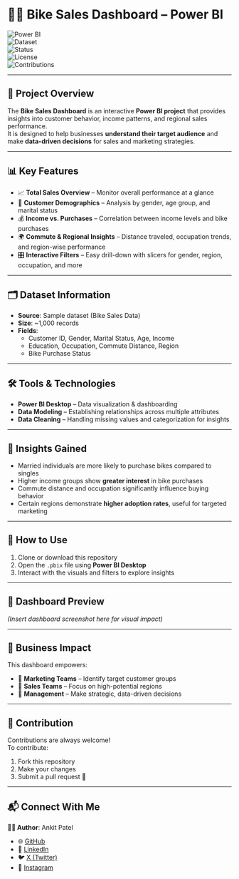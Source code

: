 # 🚴‍♂️ Bike Sales Dashboard – Power BI  

![Power BI](https://img.shields.io/badge/Tool-Power%20BI-yellow)  
![Dataset](https://img.shields.io/badge/Data-Bike%20Sales-blue)  
![Status](https://img.shields.io/badge/Project%20Type-Dashboard-green)  
![License](https://img.shields.io/badge/License-MIT-orange)  
![Contributions](https://img.shields.io/badge/Contributions-Welcome-brightgreen)  

---

## 📌 Project Overview  
The **Bike Sales Dashboard** is an interactive **Power BI project** that provides insights into customer behavior, income patterns, and regional sales performance.  
It is designed to help businesses **understand their target audience** and make **data-driven decisions** for sales and marketing strategies.  

---

## 📊 Key Features  
- 📈 **Total Sales Overview** – Monitor overall performance at a glance  
- 👥 **Customer Demographics** – Analysis by gender, age group, and marital status  
- 💰 **Income vs. Purchases** – Correlation between income levels and bike purchases  
- 🌍 **Commute & Regional Insights** – Distance traveled, occupation trends, and region-wise performance  
- 🎛 **Interactive Filters** – Easy drill-down with slicers for gender, region, occupation, and more  

---

## 🗂 Dataset Information  
- **Source**: Sample dataset (Bike Sales Data)  
- **Size**: ~1,000 records  
- **Fields**:  
  - Customer ID, Gender, Marital Status, Age, Income  
  - Education, Occupation, Commute Distance, Region  
  - Bike Purchase Status  

---

## 🛠️ Tools & Technologies  
- **Power BI Desktop** – Data visualization & dashboarding  
- **Data Modeling** – Establishing relationships across multiple attributes  
- **Data Cleaning** – Handling missing values and categorization for insights  

---

## 🔑 Insights Gained  
- Married individuals are more likely to purchase bikes compared to singles  
- Higher income groups show **greater interest** in bike purchases  
- Commute distance and occupation significantly influence buying behavior  
- Certain regions demonstrate **higher adoption rates**, useful for targeted marketing  

---

## 🚀 How to Use  
1. Clone or download this repository  
2. Open the `.pbix` file using **Power BI Desktop**  
3. Interact with the visuals and filters to explore insights  

---

## 📸 Dashboard Preview  
*(Insert dashboard screenshot here for visual impact)*  

---

## 🎯 Business Impact  
This dashboard empowers:  
- 📌 **Marketing Teams** – Identify target customer groups  
- 📌 **Sales Teams** – Focus on high-potential regions  
- 📌 **Management** – Make strategic, data-driven decisions  

---

## 🤝 Contribution  
Contributions are always welcome!  
To contribute:  
1. Fork this repository  
2. Make your changes  
3. Submit a pull request 🚀  

---

## 📬 Connect With Me  
**👨‍💻 Author**: Ankit Patel  

- 🌐 [GitHub](https://github.com/ankitpatel0)  
- 💼 [LinkedIn](https://www.linkedin.com/in/ankit-patel-03b0a7291/)  
- 🐦 [X (Twitter)](https://x.com/Ankit_patel009)  
- 📸 [Instagram](https://www.instagram.com/ankit_patel.___/)  
